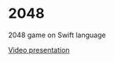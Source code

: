 # 2048
2048 game on Swift language

[Video presentation](https://www.youtube.com/watch?v=0FHPA0MoQFc)
